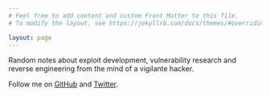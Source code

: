 ```yaml
---
# Feel free to add content and custom Front Matter to this file.
# To modify the layout, see https://jekyllrb.com/docs/themes/#overriding-theme-defaults

layout: page
---
```


Random notes about exploit development, vulnerability research and reverse engineering
from the mind of a vigilante hacker.

Follow me on [GitHub](https://github.com/0xor0ne) and [Twitter](https://twitter.com/0xor0ne).

